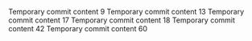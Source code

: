 Temporary commit content 9
Temporary commit content 13
Temporary commit content 17
Temporary commit content 18
Temporary commit content 42
Temporary commit content 60
